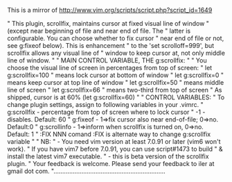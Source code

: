 This is a mirror of http://www.vim.org/scripts/script.php?script_id=1649

" This plugin, scrollfix, maintains cursor at fixed visual line of window
" (except near beginning of file and near end of file. The
" latter is configurable. You can choose whether to fix cursor
" near end of file or not, see g:fixeof below). This is enhancement
" to the 'set scrolloff=999', but scrollfix allows any visual line of
" window to keep cursor at, not only middle line of window.
"
" MAIN CONTROL VARIABLE, THE g:scrollfix:
"
" You choose the visual line of screen in percentages from top of screen:
"     let g:scrollfix=100 " means lock cursor at bottom of window
"     let g:scrollfix=0   " means keep cursor at top line of window
"     let g:scrollfix=50  " means middle line of screen
"     let g:scrollfix=66  " means two-third from top of screen
" As shipped, cursor is at 60% (let g:scrollfix=60)
"
" CONTROL VARIABLES:
" To change plugin settings, assign to following variables in your .vimrc.
" g:scrollfix - percentage from top of screen where to lock cursor
"               -1 - disables. Default: 60
" g:fixeof    - 1=>fix cursor also near end-of-file; 0=>no. Default:0
" g:scrollinfo - 1=>inform when scrollfix is turned on, 0=>no. Default: 1
" :FIX NNN         comand :FIX is alternate way to change g:scrollfix variable
"
" NB:
" - You need vim version at least 7.0.91 or later (vim6 won't work).
"   If you have vim7 before 7.0.91, you can use script#1473 to build
"   & install the latest vim7 executable.
" - this is beta version of the scrollfix plugin.
"   Your feedback is welcome. Please send your feedback to iler at gmail dot com.
"................................................................

